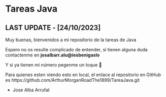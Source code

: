 # Tareas Java 
## LAST UPDATE - [24/10/2023]

<p> Muy buenas, bienvenidos a mi repositorio de la tareas de Java </p>

<p>  Espero no os resulte complicado de entender, si tienen alguna duda contactenme en <b> josalbarr.alu@iesbenigaslo </b> </p>
<p> Y si ya tienen mi número pegenme un toque 🤨 </p>

<p> Para quienes esten viendo esto en local, el enlace al repositorio en GitHub es https://github.com/ArthurMorganRoadThe1899/TareaJava.git</p>

* Jose Alba Arrufat

